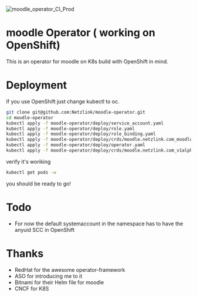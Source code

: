 ![moodle_operator_CI_Prod](https://github.com/Netzlink/moodle-operator/workflows/moodle_operator_CI_Prod/badge.svg?branch=master)
# moodle Operator ( working on OpenShift)
This is an operator for moodle on K8s build with OpenShift in mind.

# Deployment
If you use OpenShift just change kubectl to oc.
```bash
git clone git@github.com:Netzlink/moodle-operator.git
cd moodle-operator
kubectl apply -f moodle-operator/deploy/service_account.yaml
kubectl apply -f moodle-operator/deploy/role.yaml
kubectl apply -f moodle-operator/deploy/role_binding.yaml 
kubectl apply -f moodle-operator/deploy/crds/moodle.netzlink.com_moodlees_crd.yaml
kubectl apply -f moodle-operator/deploy/operator.yaml
kubectl apply -f moodle-operator/deploy/crds/moodle.netzlink.com_v1alpha1_moodle_cr.yaml
```
verify it's woriking
```bash
kubectl get pods -w
```
you should be ready to go!
# Todo
- For now the default systemaccount in the namespace has to have the anyuid SCC in OpenShift
# Thanks
- RedHat for the awesome operator-framework
- ASO for introducing me to it
- Bitnami for their Helm file for moodle
- CNCF for K8S 
